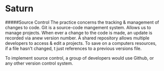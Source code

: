 # Saturn

#####Source Control
The practice concerns the tracking & management of changes to code. Git is a source-code mangement system. Allows us to manage projects.
When ever a change to the code is made, an update is recorded via  anew version number. A shared repository allows multiple developers
to access & edit a projects. To save on a computers resources, if a file hasn't changed, t just references to a previous versions file.

To implement source control, a group of developers would use Github, or any other version control system.